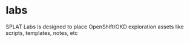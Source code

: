 # labs
SPLAT Labs is designed to place OpenShift/OKD exploration assets like scripts, templates, notes, etc
